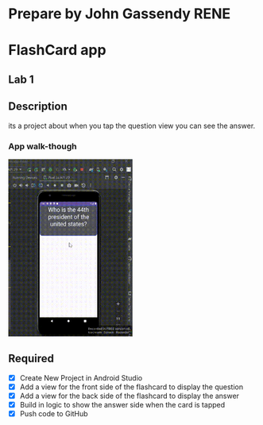 

# Prepare by John Gassendy RENE
# FlashCard app
## Lab 1

## Description
its a project about when you tap the question view you can see the answer.

### App walk-though
<img src="https://github.com/JohnGassen/FlashCard/blob/main/flashcard_gif.gif" width="250">


## Required
- [x] Create New Project in Android Studio
- [x] Add a view for the front side of the flashcard to display the question
- [x] Add a view for the back side of the flashcard to display the answer
- [x] Build in logic to show the answer side when the card is tapped
- [x] Push code to GitHub
